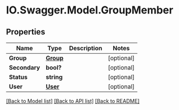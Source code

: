 # IO.Swagger.Model.GroupMember
## Properties

Name | Type | Description | Notes
------------ | ------------- | ------------- | -------------
**Group** | [**Group**](Group.md) |  | [optional] 
**Secondary** | **bool?** |  | [optional] 
**Status** | **string** |  | [optional] 
**User** | [**User**](User.md) |  | [optional] 

[[Back to Model list]](../README.md#documentation-for-models) [[Back to API list]](../README.md#documentation-for-api-endpoints) [[Back to README]](../README.md)

